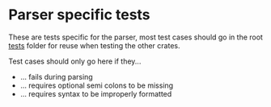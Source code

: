 # Parser specific tests

These are tests specific for the parser, most test cases should go in the
root [tests](../../tests) folder for reuse when testing the other crates.

Test cases should only go here if they...
- ... fails during parsing
- ... requires optional semi colons to be missing
- ... requires syntax to be improperly formatted

